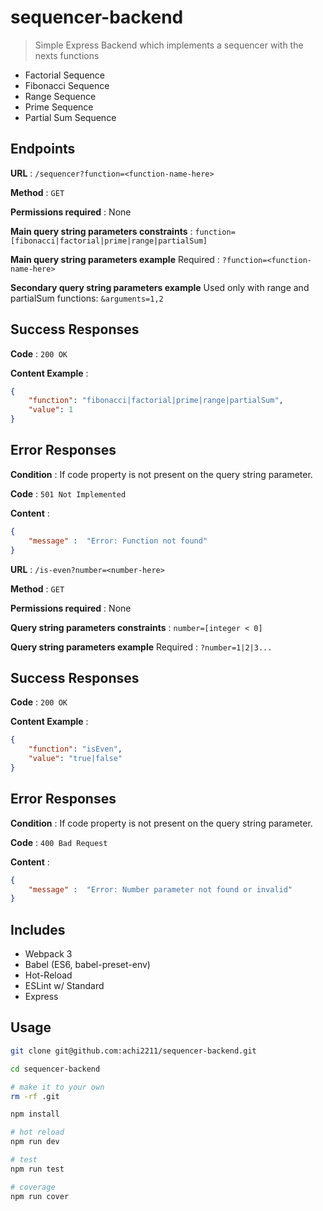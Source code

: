 # sequencer-backend

> Simple Express Backend which implements a sequencer with the nexts functions

- Factorial Sequence 
- Fibonacci Sequence
- Range Sequence
- Prime Sequence
- Partial Sum Sequence

## Endpoints

**URL** : `/sequencer?function=<function-name-here>`

**Method** : `GET`

**Permissions required** : None

**Main query string parameters constraints** : `function=[fibonacci|factorial|prime|range|partialSum]`

**Main query string parameters example** Required : `?function=<function-name-here>`

**Secondary query string parameters example** Used only with range and partialSum functions: `&arguments=1,2`

## Success Responses

**Code** : `200 OK`

**Content Example** : 
```json
{
    "function": "fibonacci|factorial|prime|range|partialSum",
    "value": 1
}
```
## Error Responses

**Condition** : If code property is not present on the query string parameter.

**Code** : `501 Not Implemented`

**Content** :

```json
{
    "message" :  "Error: Function not found"
}
```

**URL** : `/is-even?number=<number-here>`

**Method** : `GET`

**Permissions required** : None

**Query string parameters constraints** : `number=[integer < 0]`

**Query string parameters example** Required : `?number=1|2|3...`

## Success Responses

**Code** : `200 OK`

**Content Example** : 
```json
{
    "function": "isEven",
    "value": "true|false"
}
```
## Error Responses

**Condition** : If code property is not present on the query string parameter.

**Code** : `400 Bad Request`

**Content** :

```json
{
    "message" :  "Error: Number parameter not found or invalid"
}
```

## Includes

- Webpack 3
- Babel (ES6, babel-preset-env)
- Hot-Reload
- ESLint w/ Standard
- Express

## Usage

```bash
git clone git@github.com:achi2211/sequencer-backend.git

cd sequencer-backend

# make it to your own
rm -rf .git

npm install

# hot reload
npm run dev

# test
npm run test

# coverage
npm run cover
```
